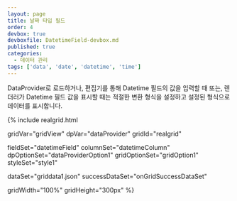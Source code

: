 ```yaml
---
layout: page
title: 날짜 타입 필드
order: 4
devbox: true
devboxfile: DatetimeField-devbox.md
published: true
categories:
  - 데이터 관리
tags: ['data', 'date', 'datetime', 'time']
---
```


DataProvider로 로드하거나, 편집기를 통해 Datetime 필드의 값을 입력할 때 또는, 렌더러가 Datetime 필드 값을 표시할 때는 적절한 변환 형식을 설정하고 설정된 형식으로 데이터를 표시합니다.

<script>
var onGridSuccessDataSet = function(data, textStatus, jqXHR) {
	var data = [
        ["20141114", "20141114PM051215008", "20141114171215008", "2014/11/14 17:12", "2014-11-14T17:12:15+09:00"],
        ["20141115", "20140304AM040805556", "20140304040805556", "2014/03/04 04:08", "2014-03-04T04:08:05+09:00"],
        ["20010215", "20010215PM124236721", "20010215124236721", "2001/02/15 12:42", "2001-02-15T12:42:36+09:00"],
        ["20111025", "20111025AM103637426", "20111025103637426", "2011/10/25 10:36", "2011-10-25T10:36:37+09:00"],
        ["20070626", "20070626PM030456962", "20070626150456962", "2007/06/26 15:04", "2007-06-26T15:04:56+09:00"],
        ["20040807", "20040807AM013302430", "20040807013302430", "2004/08/07 01:33", "2004-08-07T01:33:02+09:00"],
        ["20050530", "20050530AM105829932", "20050530105829932", "2005/05/30 10:58", "2005-05-30T10:58:29+09:00"],
        ["20071030", "20071030AM083042626", "20071030083042626", "2007/10/30 08:30", "2007-10-30T08:30:42+09:00"],
        ["20030629", "20030629PM063304071", "20030629183304071", "2003/06/29 18:33", "2003-06-29T18:33:04+09:00"],
        ["20130807", "20130807PM082825025", "20130807202825025", "2013/08/07 20:28", "2013-08-07T20:28:25+09:00"]
    ];

	dataProvider.setRows(data);
}
</script>

{% include realgrid.html

  gridVar="gridView"
  dpVar="dataProvider"
  gridId="realgrid"

  fieldSet="datetimeField"
  columnSet="datetimeColumn"
  dpOptionSet="dataProviderOption1"
  gridOptionSet="gridOption1"
  styleSet="style1"

  dataSet="griddata1.json"
  successDataSet="onGridSuccessDataSet"

  gridWidth="100%"
  gridHeight="300px" %}